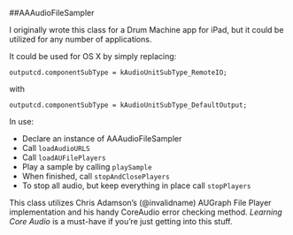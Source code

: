 ##AAAudioFileSampler

I originally wrote this class for a Drum Machine app for iPad, but it could be utilized for any number of applications. 

It could be used for OS X by simply replacing:

```
outputcd.componentSubType = kAudioUnitSubType_RemoteIO;
```
with
```
outputcd.componentSubType = kAudioUnitSubType_DefaultOutput;
```

In use:

* Declare an instance of AAAudioFileSampler
* Call ```loadAudioURLS```
* Call ```loadAUFilePlayers```
* Play a sample by calling ```playSample```
* When finished, call ```stopAndClosePlayers```
* To stop all audio, but keep everything in place call ```stopPlayers```


This class utilizes Chris Adamson’s (@invalidname) AUGraph File Player implementation and his handy CoreAudio error checking method. *Learning Core Audio* is a must-have if you’re just getting into this stuff.

